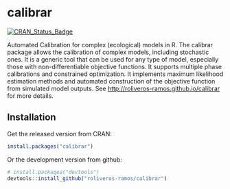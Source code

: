 # calibrar

[![CRAN_Status_Badge](http://www.r-pkg.org/badges/version/calibrar)](http://cran.r-project.org/package=calibrar)

Automated Calibration for complex (ecological) models in R. 
  The calibrar package allows the calibration of complex models, 
  including stochastic ones. It is a generic tool that can be used for 
  any type of model, especially those with non-differentiable objective functions. 
  It supports multiple phase calibrations and constrained optimization. 
  It implements maximum likelihood estimation methods and automated construction 
  of the objective function from simulated model outputs. 
  See <http://roliveros-ramos.github.io/calibrar> for more details.

## Installation

Get the released version from CRAN:

```R
install.packages("calibrar")
```

Or the development version from github:

```R
# install.packages("devtools")
devtools::install_github("roliveros-ramos/calibrar")
```
